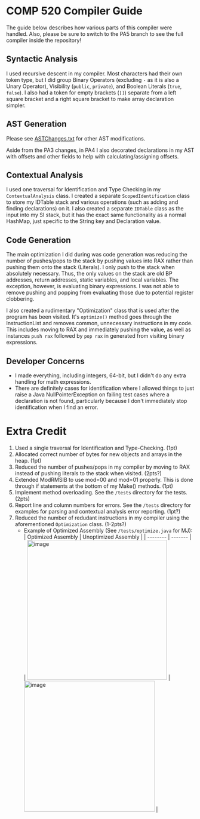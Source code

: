 # COMP 520 Compiler Guide

The guide below describes how various parts of this compiler were handled. Also, please be sure to switch to the PA5 branch to see the full compiler inside the repository!

## Syntactic Analysis
I used recursive descent in my compiler. Most characters had their own token type, but I did group Binary Operators (excluding `-` as it is also a Unary Operator), Visibility (`public`, `private`), and Boolean Literals (`true`, `false`). I also had a token for empty brackets (`[]`) separate from a left square bracket and a right square bracket to make array declaration simpler.

## AST Generation
Please see [ASTChanges.txt](https://github.com/jadekeegan/compiler/blob/df008d63ea4a7d31f9c5ae6de2e34fbddf81aaf1/pa1/src/miniJava/ContextualAnalysis/ASTChanges.txt) for other AST modifications.

Aside from the PA3 changes, in PA4 I also decorated declarations in my AST with offsets and other fields to help with calculating/assigning offsets.

## Contextual Analysis
I used one traversal for Identification and Type Checking in my `ContextualAnalysis` class. I created a separate `ScopedIdentification` class to store my IDTable stack and various operations (such as adding and finding declarations) on it. I also created a separate `IDTable` class as the input into my SI stack, but it has the exact same functionality as a normal HashMap, just specific to the String key and Declaration value.

## Code Generation
The main optimization I did during was code generation was reducing the number of pushes/pops to the stack by pushing values into RAX rather than pushing them onto the stack (Literals). I only push to the stack when absolutely necessary. Thus, the only values on the stack are old BP addresses, return addresses, static variables, and local variables. The exception, however, is evaluating binary expressions. I was not able to remove pushing and popping from evaluating those due to potential register clobbering.

I also created a rudimentary "Optimization" class that is used after the program has been visited. It's `optimize()` method goes through the InstructionList and removes common, unnecessary instructions in my code. This includes moving to RAX and immediately pushing the value, as well as instances `push rax` followed by `pop rax` in generated from visiting binary expressions.

## Developer Concerns
- I made everything, including integers, 64-bit, but I didn't do any extra handling for math expressions.
- There are definitely cases for identification where I allowed things to just raise a Java NullPointerException on failing test cases where a declaration is not found, particularly because I don't immediately stop identification when I find an error.

# Extra Credit
1. Used a single traversal for Identification and Type-Checking. (1pt)
2. Allocated correct number of bytes for new objects and arrays in the heap. (1pt)
3. Reduced the number of pushes/pops in my compiler by moving to RAX instead of pushing literals to the stack when visited. (2pts?)
4. Extended ModRMSIB to use mod=00 and mod=01 properly. This is done through if statements at the bottom of my Make() methods. (1pt)
5. Implement method overloading. See the `/tests` directory for the tests. (2pts)
6. Report line and column numbers for errors. See the `/tests` directory for examples for parsing and contextual analysis error reporting. (1pt?)
7. Reduced the number of redudant instructions in my compiler using the aforementioned `Optimization` class. (1-2pts?)
   * Example of Optimized Assembly (See `/tests/optimize.java` for MJ):
     | Optimized Assembly | Unoptimized Assembly |
     | -------- | ------- |
     | <img width="374" alt="image" src="https://github.com/jadekeegan/compiler/assets/97476936/306daf1b-4abf-4b1a-bd3f-0961e253a6a6"> | <img width="350" alt="image" src="https://github.com/jadekeegan/compiler/assets/97476936/777b2f7d-7976-4ec8-ba18-b208a24e498d"> |

